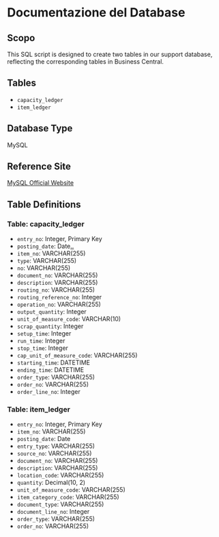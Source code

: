 # Documentazione del Database

## Scopo

This SQL script is designed to create two tables in our support database, reflecting the corresponding tables in Business Central.

## Tables

- `capacity_ledger`
- `item_ledger`

## Database Type

MySQL

## Reference Site

[MySQL Official Website](https://www.mysql.com)

## Table Definitions

### Table: capacity_ledger

- `entry_no`: Integer, Primary Key
- `posting_date`: Date[..](..)
- `item_no`: VARCHAR(255)
- `type`: VARCHAR(255)
- `no`: VARCHAR(255)
- `document_no`: VARCHAR(255)
- `description`: VARCHAR(255)
- `routing_no`: VARCHAR(255)
- `routing_reference_no`: Integer
- `operation_no`: VARCHAR(255)
- `output_quantity`: Integer
- `unit_of_measure_code`: VARCHAR(10)
- `scrap_quantity`: Integer
- `setup_time`: Integer
- `run_time`: Integer
- `stop_time`: Integer
- `cap_unit_of_measure_code`: VARCHAR(255)
- `starting_time`: DATETIME
- `ending_time`: DATETIME
- `order_type`: VARCHAR(255)
- `order_no`: VARCHAR(255)
- `order_line_no`: Integer

### Table: item_ledger

- `entry_no`: Integer, Primary Key
- `item_no`: VARCHAR(255)
- `posting_date`: Date
- `entry_type`: VARCHAR(255)
- `source_no`: VARCHAR(255)
- `document_no`: VARCHAR(255)
- `description`: VARCHAR(255)
- `location_code`: VARCHAR(255)
- `quantity`: Decimal(10, 2)
- `unit_of_measure_code`: VARCHAR(255)
- `item_category_code`: VARCHAR(255)
- `document_type`: VARCHAR(255)
- `document_line_no`: Integer
- `order_type`: VARCHAR(255)
- `order_no`: VARCHAR(255)
